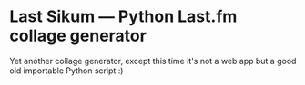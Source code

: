# Last Sikum — Python Last.fm collage generator

Yet another collage generator, except this time it's not a web app but a good
old importable Python script :)
